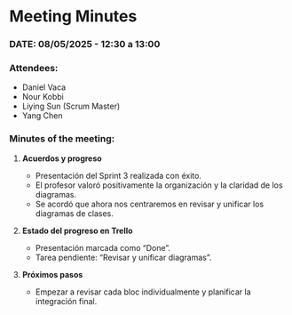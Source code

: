 # **Meeting Minutes**

### **DATE: 08/05/2025 - 12:30 a 13:00**  
### **Attendees:**  
- Daniel Vaca  
- Nour Kobbi  
- Liying Sun (Scrum Master)  
- Yang Chen  

### **Minutes of the meeting:**  
1. **Acuerdos y progreso**  
   - Presentación del Sprint 3 realizada con éxito.  
   - El profesor valoró positivamente la organización y la claridad de los diagramas.  
   - Se acordó que ahora nos centraremos en revisar y unificar los diagramas de clases.  

2. **Estado del progreso en Trello**  
   - Presentación marcada como “Done”.  
   - Tarea pendiente: “Revisar y unificar diagramas”.  

3. **Próximos pasos**  
   - Empezar a revisar cada bloc individualmente y planificar la integración final.  
